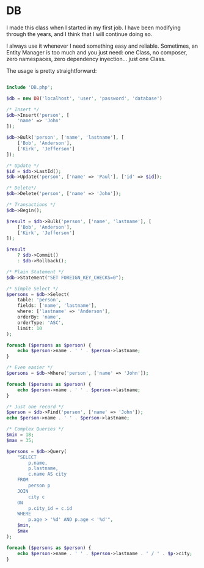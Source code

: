 # DB

I made this class when I started in my first job. I have been modifying through the years, and I think that I will continue doing so.

I always use it whenever I need something easy and reliable. Sometimes, an Entity Manager is too much and you just need: one Class, no composer, zero namespaces, zero dependency inyection... just one Class.

The usage is pretty straightforward:

```php

include 'DB.php';

$db = new DB('localhost', 'user', 'password', 'database')

/* Insert */
$db->Insert('person', [
    'name' => 'John'
]);

$db->Bulk('person', ['name', 'lastname'], [
    ['Bob', 'Anderson'],
    ['Kirk', 'Jefferson']
]);

/* Update */
$id = $db->LastId();
$db->Update('person', ['name' => 'Paul'], ['id' => $id]);

/* Delete*/
$db->Delete('person', ['name' => 'John']);

/* Transactions */
$db->Begin();

$result = $db->Bulk('person', ['name', 'lastname'], [
    ['Bob', 'Anderson'],
    ['Kirk', 'Jefferson']
]);

$result
    ? $db->Commit()
    : $db->Rollback();

/* Plain Statement */
$db->Statement("SET FOREIGN_KEY_CHECKS=0");

/* Simple Select */
$persons = $db->Select(
    table: 'person',
    fields: ['name', 'lastname'],
    where: ['lastname' => 'Anderson'],
    orderBy: 'name',
    orderType: 'ASC',
    limit: 10
);

foreach ($persons as $person) {
    echo $person->name . ' ' . $person->lastname;
}

/* Even easier */
$persons = $db->Where('person', ['name' => 'John']);

foreach ($persons as $person) {
    echo $person->name . ' ' . $person->lastname;
}

/* Just one record */
$person = $db->Find('person', ['name' => 'John']);
echo $person->name . ' ' . $person->lastname;

/* Complex Queries */
$min = 18;
$max = 35;

$persons = $db->Query(
    "SELECT
        p.name,
        p.lastname,
        c.name AS city
    FROM
        person p
    JOIN
        city c
    ON
        p.city_id = c.id
    WHERE
        p.age > '%d' AND p.age < '%d'",
    $min,
    $max
);

foreach ($persons as $person) {
    echo $person->name . ' ' . $person->lastname . ' / ' . $p->city;
}
```

